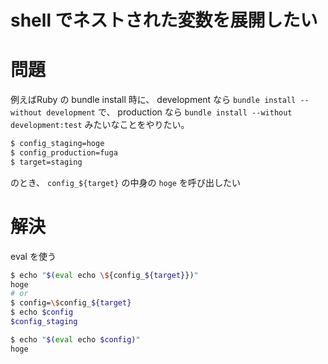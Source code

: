 shell でネストされた変数を展開したい
=======

# 問題

例えばRuby の bundle install 時に、 development なら `bundle install --without development` で、
production なら `bundle install --without development:test` みたいなことをやりたい。

```bash
$ config_staging=hoge
$ config_production=fuga
$ target=staging
```

のとき、 `config_${target}` の中身の `hoge` を呼び出したい

# 解決

eval を使う

```bash
$ echo "$(eval echo \${config_${target}})"
hoge
# or
$ config=\$config_${target}
$ echo $config
$config_staging

$ echo "$(eval echo $config)"
hoge
```
